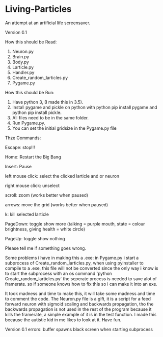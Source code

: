 # Living-Particles
An attempt at an artificial life screensaver.

Version 0.1

How this should be Read:
1) Neuron.py
2) Brain.py
3) Body.py
4) Larticle.py
5) Handler.py
6) Create_random_larticles.py
7) Pygame.py

How this should be Run:
1) Have python 3, (I made this in 3.5).
2) Install pygame and pickle on python with python pip install pygame and python pip install pickle.
3) All files need to be in the same folder.
4) Run Pygame.py.
5) You can set the initial gridsize in the Pygame.py file

Thze Commands:

Escape: stop!!!

Home: Restart the Big Bang

Insert: Pause

left mouse click: select the clicked larticle and or neuron

right mouse click: unselect

scroll: zoom (works better when paused)

arrows: move the grid (works better when paused)

k: kill selected larticle

PageDown: toggle show more (talking = purple mouth, state = colour brightness, giving health = white circle)

PageUp: toggle show nothing


Please tell me if something goes wrong.

Some problems i have in making this a .exe:
in Pygame.py i start a subprocess of Create_random_larticles.py, when using pyinstaller to compile to a .exe, this file will not be converted since the only way i know is to start the subprocess with an os command 'python Create_random_larticles.py' the seperate process is needed to save alot of framerate. so if someone knows how to fix this so i can make it into an exe.

It took madness and time to make this, it will take some madness and time to comment the code.
The Neuron.py file is a gift, it is a script for a feed forward neuron with sigmoid scaling and backwards propagation, tho the backwards propagation is not used in the rest of the program because it kills the framerate, a simple example of it is in the test function.
I made this because the autistic kid in me likes to look at it. Have fun.


Version 0.1 errors:
buffer spawns black screen when starting subprocess
